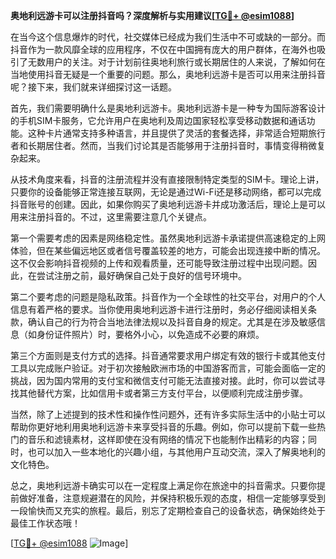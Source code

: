**奥地利远游卡可以注册抖音吗？深度解析与实用建议[[TG💪+ @esim1088](https://t.me/s/esim1088)]**

在当今这个信息爆炸的时代，社交媒体已经成为我们生活中不可或缺的一部分。而抖音作为一款风靡全球的应用程序，不仅在中国拥有庞大的用户群体，在海外也吸引了无数用户的关注。对于计划前往奥地利旅行或长期居住的人来说，了解如何在当地使用抖音无疑是一个重要的问题。那么，奥地利远游卡是否可以用来注册抖音呢？接下来，我们就来详细探讨这一话题。

首先，我们需要明确什么是奥地利远游卡。奥地利远游卡是一种专为国际游客设计的手机SIM卡服务，它允许用户在奥地利及周边国家轻松享受移动数据和通话功能。这种卡片通常支持多种语言，并且提供了灵活的套餐选择，非常适合短期旅行者和长期居住者。然而，当我们讨论其是否能够用于注册抖音时，事情变得稍微复杂起来。

从技术角度来看，抖音的注册流程并没有直接限制特定类型的SIM卡。理论上讲，只要你的设备能够正常连接互联网，无论是通过Wi-Fi还是移动网络，都可以完成抖音账号的创建。因此，如果你购买了奥地利远游卡并成功激活后，理论上是可以用来注册抖音的。不过，这里需要注意几个关键点。

第一个需要考虑的因素是网络稳定性。虽然奥地利远游卡承诺提供高速稳定的上网体验，但在某些偏远地区或者信号覆盖较差的地方，可能会出现连接中断的情况。这不仅会影响抖音视频的上传和观看质量，还可能导致注册过程中出现问题。因此，在尝试注册之前，最好确保自己处于良好的信号环境中。

第二个要考虑的问题是隐私政策。抖音作为一个全球性的社交平台，对用户的个人信息有着严格的要求。当你使用奥地利远游卡进行注册时，务必仔细阅读相关条款，确认自己的行为符合当地法律法规以及抖音自身的规定。尤其是在涉及敏感信息（如身份证件照片）时，要格外小心，以免造成不必要的麻烦。

第三个方面则是支付方式的选择。抖音通常要求用户绑定有效的银行卡或其他支付工具以完成账户验证。对于初次接触欧洲市场的中国游客而言，可能会面临一定的挑战，因为国内常用的支付宝和微信支付可能无法直接对接。此时，你可以尝试寻找其他替代方案，比如信用卡或者第三方支付平台，以便顺利完成注册步骤。

当然，除了上述提到的技术性和操作性问题外，还有许多实际生活中的小贴士可以帮助你更好地利用奥地利远游卡来享受抖音的乐趣。例如，你可以提前下载一些热门的音乐和滤镜素材，这样即使在没有网络的情况下也能制作出精彩的内容；同时，也可以加入一些本地化的兴趣小组，与其他用户互动交流，深入了解奥地利的文化特色。

总之，奥地利远游卡确实可以在一定程度上满足你在旅途中的抖音需求。只要你提前做好准备，注意规避潜在的风险，并保持积极乐观的态度，相信一定能够享受到一段愉快而又充实的旅程。最后，别忘了定期检查自己的设备状态，确保始终处于最佳工作状态哦！

[[TG💪+ @esim1088](https://t.me/s/esim1088) ![Image](https://i.postimg.cc/4NQfJmqS/Snipaste-2025-05-13-00-14-12.png)]